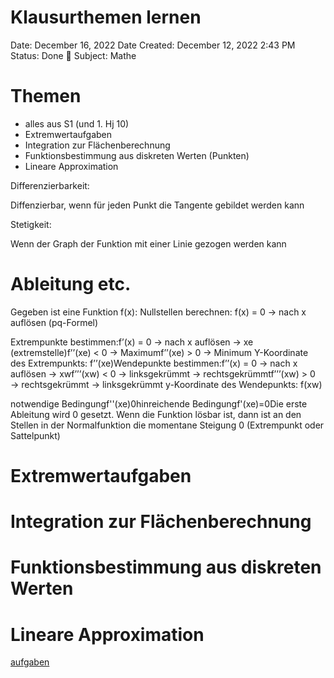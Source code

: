 # Klausurthemen lernen

Date: December 16, 2022
Date Created: December 12, 2022 2:43 PM
Status: Done 🙌
Subject: Mathe

# Themen

- alles aus S1 (und 1. Hj 10)
- Extremwertaufgaben
- Integration zur Flächenberechnung
- Funktionsbestimmung aus diskreten Werten (Punkten)
- Lineare Approximation

Differenzierbarkeit:

Diffenzierbar, wenn für jeden Punkt die Tangente gebildet werden kann

Stetigkeit:

Wenn der Graph der Funktion mit einer Linie gezogen werden kann

# Ableitung etc.

Gegeben ist eine Funktion f(x):
Nullstellen berechnen: f(x) = 0 → nach x auflösen (pq-Formel)

Extrempunkte bestimmen:f’(x) = 0 → nach x auflösen → xe (extremstelle)f’’(xe) < 0 → Maximumf’’(xe) > 0 → Minimum Y-Koordinate des Extrempunkts: f’’(xe)Wendepunkte bestimmen:f’’(x) = 0 → nach x auflösen → xwf’’’(xw) < 0 → linksgekrümmt → rechtsgekrümmtf’’’(xw) > 0 → rechtsgekrümmt → linksgekrümmt y-Koordinate des Wendepunkts: f(xw)

notwendige Bedingungf''(xe)0hinreichende Bedingungf'(xe)=0Die erste Ableitung wird 0 gesetzt. Wenn die Funktion lösbar ist, dann ist an den Stellen in der Normalfunktion die momentane Steigung 0 (Extrempunkt oder Sattelpunkt)

# Extremwertaufgaben

# Integration zur Flächenberechnung

# Funktionsbestimmung aus diskreten Werten

# Lineare Approximation

[aufgaben](Klausurthemen%20lernen/aufgaben.md)